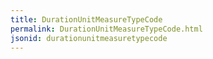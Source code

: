 ```yaml
---
title: DurationUnitMeasureTypeCode
permalink: DurationUnitMeasureTypeCode.html
jsonid: durationunitmeasuretypecode
---
```

